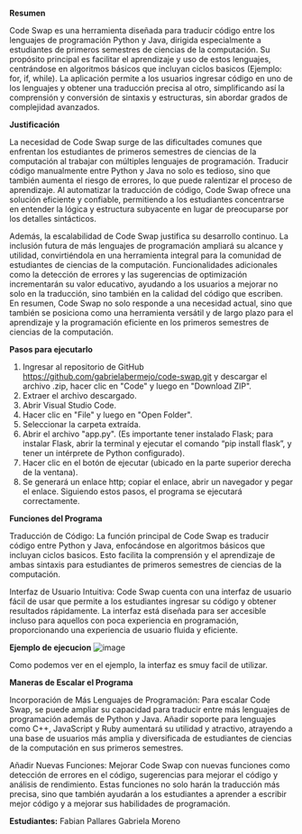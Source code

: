 **Resumen**

Code Swap es una herramienta diseñada para traducir código entre los lenguajes de programación Python y Java, dirigida especialmente a estudiantes de primeros semestres de ciencias de la computación. Su propósito principal es facilitar el aprendizaje y uso de estos lenguajes, centrándose en algoritmos básicos que incluyan ciclos basicos (Ejemplo: for, if, while). La aplicación permite a los usuarios ingresar código en uno de los lenguajes y obtener una traducción precisa al otro, simplificando así la comprensión y conversión de sintaxis y estructuras, sin abordar grados de complejidad avanzados.

**Justificación**

La necesidad de Code Swap surge de las dificultades comunes que enfrentan los estudiantes de primeros semestres de ciencias de la computación al trabajar con múltiples lenguajes de programación. Traducir código manualmente entre Python y Java no solo es tedioso, sino que también aumenta el riesgo de errores, lo que puede ralentizar el proceso de aprendizaje. Al automatizar la traducción de código, Code Swap ofrece una solución eficiente y confiable, permitiendo a los estudiantes concentrarse en entender la lógica y estructura subyacente en lugar de preocuparse por los detalles sintácticos.

Además, la escalabilidad de Code Swap justifica su desarrollo continuo. La inclusión futura de más lenguajes de programación ampliará su alcance y utilidad, convirtiéndola en una herramienta integral para la comunidad de estudiantes de ciencias de la computación. Funcionalidades adicionales como la detección de errores y las sugerencias de optimización incrementarán su valor educativo, ayudando a los usuarios a mejorar no solo en la traducción, sino también en la calidad del código que escriben. En resumen, Code Swap no solo responde a una necesidad actual, sino que también se posiciona como una herramienta versátil y de largo plazo para el aprendizaje y la programación eficiente en los primeros semestres de ciencias de la computación.

**Pasos para ejecutarlo**

1. Ingresar al repositorio de GitHub https://github.com/gabrielabermejo/code-swap.git y descargar el archivo .zip, hacer clic en "Code" y luego en "Download ZIP".
2. Extraer el archivo descargado.
3. Abrir Visual Studio Code.
4. Hacer clic en "File" y luego en "Open Folder".
5. Seleccionar la carpeta extraída.
6. Abrir el archivo "app.py".
(Es importante tener instalado Flask; para instalar Flask, abrir la terminal y ejecutar el comando “pip install flask”, y tener un intérprete de Python configurado).
7. Hacer clic en el botón de ejecutar (ubicado en la parte superior derecha de la ventana).
8. Se generará un enlace http; copiar el enlace, abrir un navegador y pegar el enlace.
Siguiendo estos pasos, el programa se ejecutará correctamente.

**Funciones del Programa**

Traducción de Código: La función principal de Code Swap es traducir código entre Python y Java, enfocándose en algoritmos básicos que incluyan ciclos basicos. Esto facilita la comprensión y el aprendizaje de ambas sintaxis para estudiantes de primeros semestres de ciencias de la computación.

Interfaz de Usuario Intuitiva: Code Swap cuenta con una interfaz de usuario fácil de usar que permite a los estudiantes ingresar su código y obtener resultados rápidamente. La interfaz está diseñada para ser accesible incluso para aquellos con poca experiencia en programación, proporcionando una experiencia de usuario fluida y eficiente.

**Ejemplo de ejecucion**
![image](https://github.com/gabrielabermejo/code-swap/assets/142366964/479ac3f6-c69f-4c4d-9f18-e852bbd1b1a0)

Como podemos ver en el ejemplo, la interfaz es smuy facil de utilizar.


**Maneras de Escalar el Programa**

Incorporación de Más Lenguajes de Programación: Para escalar Code Swap, se puede ampliar su capacidad para traducir entre más lenguajes de programación además de Python y Java. Añadir soporte para lenguajes como C++, JavaScript y Ruby aumentará su utilidad y atractivo, atrayendo a una base de usuarios más amplia y diversificada de estudiantes de ciencias de la computación en sus primeros semestres.

Añadir Nuevas Funciones: Mejorar Code Swap con nuevas funciones como detección de errores en el código, sugerencias para mejorar el código y análisis de rendimiento. Estas funciones no solo harán la traducción más precisa, sino que también ayudarán a los estudiantes a aprender a escribir mejor código y a mejorar sus habilidades de programación.

**Estudiantes:**
Fabian Pallares
Gabriela Moreno

